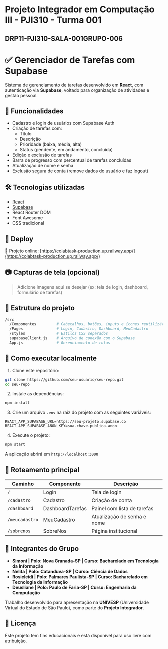 # Projeto Integrador em Computação III - PJI310 - Turma 001
## DRP11-PJI310-SALA-001GRUPO-006

# ✅ Gerenciador de Tarefas com Supabase

Sistema de gerenciamento de tarefas desenvolvido em **React**, com autenticação via **Supabase**, voltado para organização de atividades e gestão pessoal.


## 🧩 Funcionalidades

- Cadastro e login de usuários com Supabase Auth
- Criação de tarefas com:
  - Título
  - Descrição
  - Prioridade (baixa, média, alta)
  - Status (pendente, em andamento, concluída)
- Edição e exclusão de tarefas
- Barra de progresso com percentual de tarefas concluídas
- Atualização de nome e senha
- Exclusão segura de conta (remove dados do usuário e faz logout)

## 🛠️ Tecnologias utilizadas

- [React](https://reactjs.org/)
- [Supabase](https://supabase.com/)
- React Router DOM
- Font Awesome
- CSS tradicional

## 🚀 Deploy

🔗 Projeto online: [https://colabtask-production.up.railway.app/](https://colabtask-production.up.railway.app/)

## 📷 Capturas de tela (opcional)

> Adicione imagens aqui se desejar (ex: tela de login, dashboard, formulário de tarefas)

## 📂 Estrutura do projeto

```bash
/src
  /Componentes         # Cabeçalhos, botões, inputs e ícones reutilizáveis
  /Pages               # Login, Cadastro, Dashboard, MeuCadastro
  /styles              # Estilos CSS separados
  supabaseClient.js    # Arquivo de conexão com o Supabase
  App.js               # Gerenciamento de rotas
```

## 🧪 Como executar localmente

1. Clone este repositório:

```bash
git clone https://github.com/seu-usuario/seu-repo.git
cd seu-repo
```

2. Instale as dependências:

```bash
npm install
```

3. Crie um arquivo `.env` na raiz do projeto com as seguintes variáveis:

```env
REACT_APP_SUPABASE_URL=https://seu-projeto.supabase.co
REACT_APP_SUPABASE_ANON_KEY=sua-chave-publica-anon
```

4. Execute o projeto:

```bash
npm start
```

A aplicação abrirá em `http://localhost:3000`

## 🔐 Roteamento principal

| Caminho           | Componente         | Descrição                         |
|-------------------|--------------------|-----------------------------------|
| `/`               | Login              | Tela de login                     |
| `/cadastro`       | Cadastro           | Criação de conta                  |
| `/dashboard`      | DashboardTarefas   | Painel com lista de tarefas       |
| `/meucadastro`    | MeuCadastro        | Atualização de senha e nome       |
| `/sobrenos`       | SobreNos           | Página institucional              |

## 👥 Integrantes do Grupo

- **Simoni | Polo: Nova Granada-SP | Curso: Bacharelado em Tecnologia da Informação**
- **Nelita | Polo: Catanduva-SP | Curso: Ciência de Dados**
- **Rosicleidi | Polo: Palmares Paulista-SP | Curso: Bacharelado em Tecnologia da Informação**
- **Deusliane | Polo: Paulo de Faria-SP | Curso: Engenharia da Computação**

Trabalho desenvolvido para apresentação na **UNIVESP** (Universidade Virtual do Estado de São Paulo), como parte do **Projeto Integrador**.

## 📄 Licença

Este projeto tem fins educacionais e está disponível para uso livre com atribuição.
